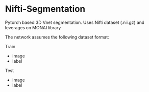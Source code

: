 # Nifti-Segmentation
Pytorch based 3D Vnet segmentation. Uses Nifti dataset (.nii.gz) and leverages on MONAI library

The network assumes the following dataset format:

Train
   * image
   * label

Test
   * image
   * label

